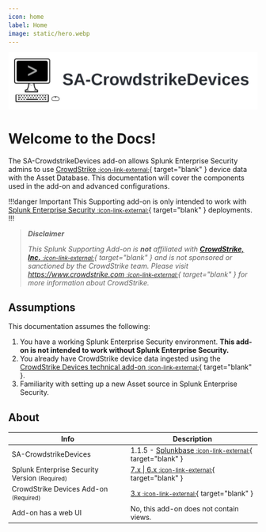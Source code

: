 ```yaml
---
icon: home
label: Home
image: static/hero.webp
---
```


![](static/hero.webp)

# Welcome to the Docs!

The SA-CrowdstrikeDevices add-on allows Splunk Enterprise Security admins to use [CrowdStrike <small>:icon-link-external:</small>][crowdstrike]{ target="blank" } device data with the Asset Database. This documentation will cover the components used in the add-on and advanced configurations. 

!!!danger Important
This Supporting add-on is only intended to work with [Splunk Enterprise Security <small>:icon-link-external:</small>](https://splunkbase.splunk.com/app/263){ target="blank" } deployments.
!!!

> __*Disclaimer*__
> 
> *This Splunk Supporting Add-on is __not__ affiliated with [__CrowdStrike, Inc.__ <small>:icon-link-external:</small>][crowdstrike]{ target="blank" } and is not sponsored or sanctioned by the CrowdStrike team. Please visit [https://www.crowdstrike.com <small>:icon-link-external:</small>][crowdstrike]{ target="blank" } for more information about CrowdStrike.*

## Assumptions

This documentation assumes the following:

1. You have a working Splunk Enterprise Security environment. __This add-on is not intended to work without Splunk Enterprise Security.__
2. You already have CrowdStrike device data ingested using the [CrowdStrike Devices technical add-on <small>:icon-link-external:</small>](https://splunkbase.splunk.com/app/5570){ target="blank" }.
3. Familiarity with setting up a new Asset source in Splunk Enterprise Security.

## About

Info | Description
------|----------
SA-CrowdstrikeDevices | 1.1.5 - [Splunkbase <small>:icon-link-external:</small>](https://splunkbase.splunk.com/app/6573){ target="blank" } 
Splunk Enterprise Security Version <small>(Required)</small> | [7.x \| 6.x <small>:icon-link-external:</small>](https://splunkbase.splunk.com/app/263){ target="blank" }
CrowdStrike Devices Add-on <small>(Required)</small> | [3.x <small>:icon-link-external:</small>](https://splunkbase.splunk.com/app/5570){ target="blank" }
Add-on has a web UI | No, this add-on does not contain views.

[crowdstrike]: https://www.crowdstrike.com
